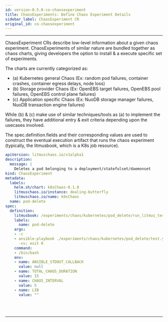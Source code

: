 ```yaml
---
id: version-0.5.0-co-chaosexperiment
title: ChaosExperiments: Define Chaos Experiment Details
sidebar_label: ChaosExperiment CR
original_id: co-chaosexperiment
---
```

------

ChaosExperiment CRs describe low-level information about a given chaos experiment. 
ChaosExperiments of similar nature are bundled together as chaos charts, giving 
developers the option to install & a execute specific set of experiments. 

The charts are currently categorized as:

- (a) Kubernetes general Chaos (Ex: random pod failures, container crashes, container egress delays, node loss)
- (b) Storage provider Chaos (Ex: OpenEBS target failures, OpenEBS pool failures, OpenEBS control plane failures)
- (c) Application specific Chaos (Ex: NuoDB storage manager failures, NuoDB transaction engine failures) 

While (b) & (c)  make use of similar techniques/tools as (a) to implement the 
failures, they have additional entry & exit criteria depending upon the usecases 
involved.

The spec.definition.fields and their corresponding values are used to construct 
the eventual execution artifact that runs the chaos experiment (typically, the 
litmusbook, which is a K8s job resource).

```yaml
apiVersion: litmuschaos.io/v1alpha1
description:
  message: |
    Deletes a pod belonging to a deployment/statefulset/daemonset
kind: ChaosExperiment
metadata:
  labels:
    helm.sh/chart: k8sChaos-0.1.0
    litmuschaos.io/instance: dealing-butterfly
    litmuschaos.io/name: k8sChaos
  name: pod-delete
spec:
  definition:
    litmusbook: /experiments/chaos/kubernetes/pod_delete/run_litmus_test.yml
    labels:
      name: pod-delete
    args:
    - -c
    - ansible-playbook ./experiments/chaos/kubernetes/pod_delete/test.yml -i /etc/ansible/hosts
      -vv; exit 0
    command:
    - /bin/bash
    env:
    - name: ANSIBLE_STDOUT_CALLBACK
      value: null
    - name: TOTAL_CHAOS_DURATION
      value: 15
    - name: CHAOS_INTERVAL
      value: 5
    - name: LIB
      value: ""
```


<br>

<br>

<hr>

<br>

<br>



<!-- Hotjar Tracking Code for https://docs.openebs.io -->

<script>
    (function(h,o,t,j,a,r){
        h.hj=h.hj||function(){(h.hj.q=h.hj.q||[]).push(arguments)};
        h._hjSettings={hjid:1239116,hjsv:6};
        a=o.getElementsByTagName('head')[0];
        r=o.createElement('script');r.async=1;
        r.src=t+h._hjSettings.hjid+j+h._hjSettings.hjsv;
        a.appendChild(r);
    })(window,document,'https://static.hotjar.com/c/hotjar-','.js?sv=');
</script>


<!-- Global site tag (gtag.js) - Google Analytics -->

<script async src="https://www.googletagmanager.com/gtag/js?id=UA-92076314-12"></script>
<script>
  window.dataLayer = window.dataLayer || [];
  function gtag(){dataLayer.push(arguments);}
  gtag('js', new Date());

  gtag('config', 'UA-92076314-12');
</script>
